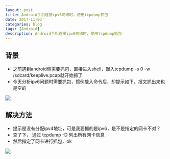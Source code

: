 ```yaml
---
layout: post
title: Android手机连接ipv6网络时，使用tcpdump抓包
date: 2017-11-03
categories: blog
tags: [Android]
description: Android手机连接ipv6网络时，使用tcpdump抓包
---
```



## 背景

- 之前遇到android侧需要抓包，直接进入shell，敲入tcpdump -s 0 -w /sdcard/keeplive.pcap就开始抓了
- 今天分析ipv6问题时需要抓包，惯例敲入命令后，却提示如下，报文抓出来也是空的

![](http://oybmb6yjg.bkt.clouddn.com/android_tcpdump_ipv6_problem.png)

## 解决方法

- 提示是没有分配ipv4地址，可是我要抓的是ipv6，是不是指定的网卡不对？
- 查了下， 通过 tcpdump -D 列出所有网卡信息
- 然后指定了网卡进行抓包，ok

![](http://oybmb6yjg.bkt.clouddn.com/android_tcpdump_ipv6.png)
